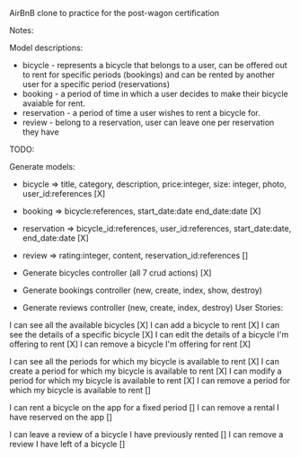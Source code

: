 AirBnB clone to practice for the post-wagon certification

Notes:

Model descriptions:
- bicycle - represents a bicycle that belongs to a user, can be offered out to rent for specific periods (bookings) and can be rented by another user for a specific period (reservations)
- booking - a period of time in which a user decides to make their bicycle avaiable for rent.
- reservation - a period of time a user wishes to rent a bicycle for.
- review - belong to a reservation, user can leave one per reservation they have

TODO:

Generate models:
- bicycle => title, category, description, price:integer, size: integer, photo, user_id:references [X]
- booking => bicycle:references, start_date:date end_date:date [X]
- reservation => bicycle_id:references, user_id:references, start_date:date, end_date:date [X]
- review => rating:integer, content, reservation_id:references []

- Generate bicycles controller (all 7 crud actions) [X]
- Generate bookings controller (new, create, index, show, destroy)
- Generate reviews controller (new, create, index, destroy)
User Stories:

I can see all the available bicycles [X]
I can add a bicycle to rent [X]
I can see the details of a specific bicycle [X]
I can edit the details of a bicycle I'm offering to rent [X]
I can remove a bicycle I'm offering for rent [X]

I can see all the periods for which my bicycle is available to rent [X]
I can create a period for which my bicycle is available to rent [X]
I can modify a period for which my bicycle is available to rent [X]
I can remove a period for which my bicycle is available to rent []

I can rent a bicycle on the app for a fixed period []
I can remove a rental I have reserved on the app []

I can leave a review of a bicycle I have previously rented []
I can remove a review I have left of a bicycle []
